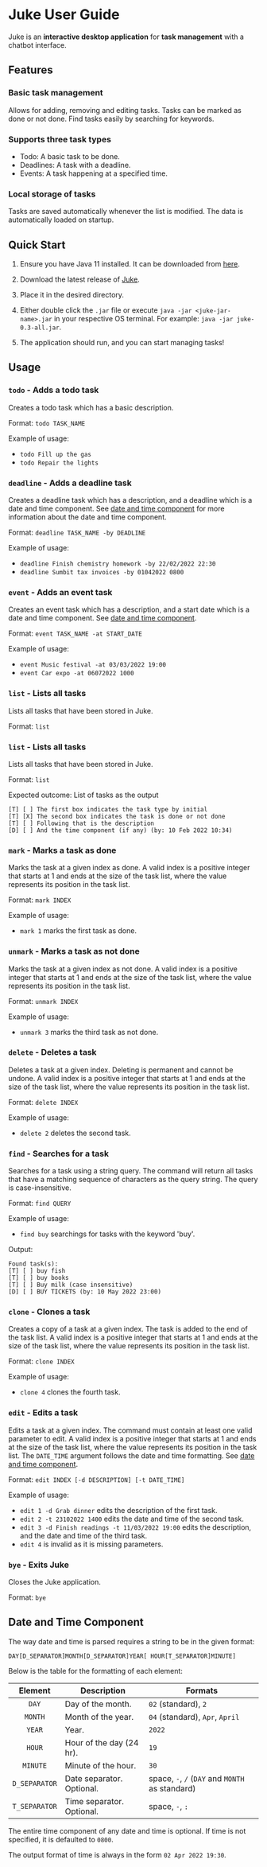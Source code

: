 # Juke User Guide

Juke is an **interactive desktop application** for **task management** with a chatbot interface.

## Features 

### Basic task management

Allows for adding, removing and editing tasks.
Tasks can be marked as done or not done.
Find tasks easily by searching for keywords.

### Supports three task types

- Todo: A basic task to be done.
- Deadlines: A task with a deadline.
- Events: A task happening at a specified time.

### Local storage of tasks

Tasks are saved automatically whenever the list is modified.
The data is automatically loaded on startup.

## Quick Start

1. Ensure you have Java 11 installed.
   It can be downloaded from [here](https://www.oracle.com/java/technologies/downloads/).
   
2. Download the latest release of [Juke](https://github.com/Spyobird/ip/release).
3. Place it in the desired directory.
4. Either double click the `.jar` file or
   execute `java -jar <juke-jar-name>.jar` in your respective OS terminal.
   For example: `java -jar juke-0.3-all.jar`.
   
5. The application should run, and you can start managing tasks!

## Usage

### `todo` - Adds a todo task

Creates a todo task which has a basic description.

Format: `todo TASK_NAME`

Example of usage:

- `todo Fill up the gas`
- `todo Repair the lights`

### `deadline` - Adds a deadline task

Creates a deadline task which has a description, and a deadline which is a date and time component.
See [date and time component](#date-and-time-component) for more information about the date and time component.

Format: `deadline TASK_NAME -by DEADLINE`

Example of usage:

- `deadline Finish chemistry homework -by 22/02/2022 22:30`
- `deadline Sumbit tax invoices -by 01042022 0800`

### `event` - Adds an event task

Creates an event task which has a description, and a start date which is a date and time component.
See [date and time component](#date-and-time-component).

Format: `event TASK_NAME -at START_DATE`

Example of usage:

- `event Music festival -at 03/03/2022 19:00`
- `event Car expo -at 06072022 1000`

### `list` - Lists all tasks

Lists all tasks that have been stored in Juke.

Format: `list`

### `list` - Lists all tasks

Lists all tasks that have been stored in Juke.

Format: `list`

Expected outcome: List of tasks as the output
```
[T] [ ] The first box indicates the task type by initial
[T] [X] The second box indicates the task is done or not done
[T] [ ] Following that is the description
[D] [ ] And the time component (if any) (by: 10 Feb 2022 10:34)
```

### `mark` - Marks a task as done

Marks the task at a given index as done.
A valid index is a positive integer that starts at 1 and ends at the size of the task list,
where the value represents its position in the task list.

Format: `mark INDEX`

Example of usage:

- `mark 1` marks the first task as done.

### `unmark` - Marks a task as not done

Marks the task at a given index as not done.
A valid index is a positive integer that starts at 1 and ends at the size of the task list,
where the value represents its position in the task list.

Format: `unmark INDEX`

Example of usage:

- `unmark 3` marks the third task as not done.

### `delete` - Deletes a task

Deletes a task at a given index. Deleting is permanent and cannot be undone.
A valid index is a positive integer that starts at 1 and ends at the size of the task list,
where the value represents its position in the task list.

Format: `delete INDEX`

Example of usage:

- `delete 2` deletes the second task.

### `find` - Searches for a task

Searches for a task using a string query.
The command will return all tasks that have a matching sequence of
characters as the query string. The query is case-insensitive.

Format: `find QUERY`

Example of usage:

- `find buy` searchings for tasks with the keyword 'buy'.

Output:
```
Found task(s):
[T] [ ] buy fish
[T] [ ] buy books
[T] [ ] Buy milk (case insensitive)
[D] [ ] BUY TICKETS (by: 10 May 2022 23:00)
```

### `clone` - Clones a task

Creates a copy of a task at a given index. The task is added to the end of the task list.
A valid index is a positive integer that starts at 1 and ends at the size of the task list,
where the value represents its position in the task list.

Format: `clone INDEX`

Example of usage:

- `clone 4` clones the fourth task.

### `edit` - Edits a task

Edits a task at a given index. The command must contain at least one valid parameter to edit.
A valid index is a positive integer that starts at 1 and ends at the size of the task list,
where the value represents its position in the task list.
The `DATE_TIME` argument follows the date and time formatting. See [date and time component](#date-and-time-component).

Format: `edit INDEX [-d DESCRIPTION] [-t DATE_TIME]`

Example of usage:

- `edit 1 -d Grab dinner` edits the description of the first task.
- `edit 2 -t 23102022 1400` edits the date and time of the second task.
- `edit 3 -d Finish readings -t 11/03/2022 19:00` edits the description, and the date and time of the third task.
- `edit 4` is invalid as it is missing parameters.

### `bye` - Exits Juke

Closes the Juke application.

Format: `bye`

## Date and Time Component

The way date and time is parsed requires a string to be in the given format:

`DAY[D_SEPARATOR]MONTH[D_SEPARATOR]YEAR[ HOUR[T_SEPARATOR]MINUTE]`

Below is the table for the formatting of each element:

|Element|Description|Formats|
|:---:|---|---|
|`DAY`|Day of the month.|`02` (standard), `2`|
|`MONTH`|Month of the year.|`04` (standard), `Apr`, `April`|
|`YEAR`|Year.|`2022`|
|`HOUR`|Hour of the day (24 hr).|`19`|
|`MINUTE`|Minute of the hour. |`30`|
|`D_SEPARATOR`|Date separator. Optional.|space, `-`, `/` (`DAY` and `MONTH` as standard)|
|`T_SEPARATOR`|Time separator. Optional.|space, `-`, `:`|

The entire time component of any date and time is optional.
If time is not specified, it is defaulted to `0800`.

The output format of time is always in the form `02 Apr 2022 19:30`.
